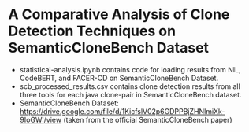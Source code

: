 # A Comparative Analysis of Clone Detection Techniques on SemanticCloneBench Dataset

* statistical-analysis.ipynb contains code for loading results from NIL, CodeBERT, and FACER-CD on SemanticCloneBench Dataset.
* scb_processed_results.csv contains clone detection results from all three tools for each java clone-pair in SemanticCloneBench dataset.
* SemanticCloneBench Dataset: https://drive.google.com/file/d/1KicfslV02p6GDPPBjZHNlmiXk-9IoGWl/view (taken from the official SemanticCloneBench paper)
